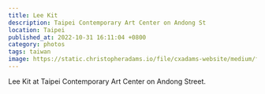 ```yaml
---
title: Lee Kit
description: Taipei Contemporary Art Center on Andong St
location: Taipei
published_at: 2022-10-31 16:11:04 +0800
category: photos
tags: taiwan
image: https://static.christopheradams.io/file/cxadams-website/medium/flickr/8519/8534517874_34390624c1_k.jpg
---
```


Lee Kit at Taipei Contemporary Art Center on Andong Street.

